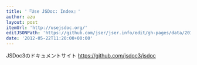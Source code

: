 ```yaml
---
title: '『Use JSDoc: Index』'
author: azu
layout: post
itemUrl: 'http://usejsdoc.org/'
editJSONPath: 'https://github.com/jser/jser.info/edit/gh-pages/data/2012/05/index.json'
date: '2012-05-22T11:20:00+00:00'
---
```

JSDoc3のドキュメントサイト
https://github.com/jsdoc3/jsdoc
